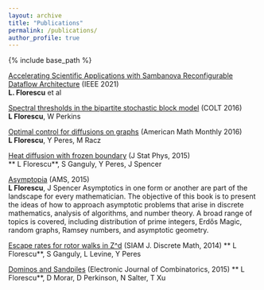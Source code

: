 ```yaml
---
layout: archive
title: "Publications"
permalink: /publications/
author_profile: true
---
```


{% include base_path %}


[Accelerating Scientific Applications with Sambanova Reconfigurable Dataflow Architecture](https://ieeexplore.ieee.org/document/9387491)
(IEEE 2021)\
**L. Florescu** et al

[Spectral thresholds in the bipartite stochastic block model](https://arxiv.org/abs/1506.06737)
(COLT 2016)\
**L Florescu**, W Perkins

[Optimal control for diffusions on graphs](https://arxiv.org/abs/1408.5533)
(American Math Monthly 2016)\
**L Florescu**, Y Peres, M Racz

[Heat diffusion with frozen boundary](https://arxiv.org/abs/1503.08534)
(J Stat Phys, 2015)\
** L Florescu**, S Ganguly, Y Peres, J Spencer

[Asymptopia](http://bookstore.ams.org/stml-71)
(AMS, 2015)\
**L Florescu**, J Spencer
Asymptotics in one form or another are part of the landscape for every mathematician. The objective of this book is to present the ideas of how to approach asymptotic problems that arise in discrete mathematics, analysis of algorithms, and number theory. A broad range of topics is covered, including distribution of prime integers, Erdős Magic, random graphs, Ramsey numbers, and asymptotic geometry.

[Escape rates for rotor walks in Z^d](https://arxiv.org/abs/1301.3521)
(SIAM J. Discrete Math, 2014)
** L Florescu**, S Ganguly, L Levine, Y Peres

[Dominos and Sandpiles](https://arxiv.org/abs/1406.0100)
(Electronic Journal of Combinatorics, 2015)
** L Florescu**, D Morar, D Perkinson, N Salter, T Xu








